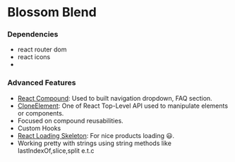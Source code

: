# Blossom Blend

### Dependencies

-    react router dom
-    react icons
-

### Advanced Features

-    [React Compound](https://www.smashingmagazine.com/2021/08/compound-components-react/): Used to built navigation dropdown, FAQ section.
-    [CloneElement](https://react.dev/reference/react/cloneElement): One of React Top-Level API used to manipulate elements or components.
-    Focused on compound reusabilities.
-    Custom Hooks
-    [React Loading Skeleton](https://github.com/dvtng/react-loading-skeleton): For nice products loading 😃.
-    Working pretty with strings using string methods like lastIndexOf,slice,split e.t.c
